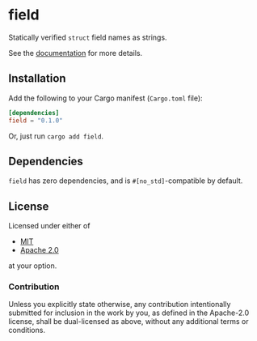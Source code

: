 # field

Statically verified `struct` field names as strings.

See the [documentation](https://docs.rs/field/) for more details.

## Installation

Add the following to your Cargo manifest (`Cargo.toml` file):
```toml
[dependencies]
field = "0.1.0"
```

Or, just run `cargo add field`.

## Dependencies

`field` has zero dependencies, and is `#[no_std]`-compatible by default.

## License

Licensed under either of
- [MIT](https://opensource.org/license/mit/)
- [Apache 2.0](https://opensource.org/license/apache-2-0/)

at your option.

### Contribution

Unless you explicitly state otherwise, any contribution intentionally submitted for inclusion in the work by you, as defined in the Apache-2.0 license, shall be dual-licensed as above, without any additional terms or conditions.